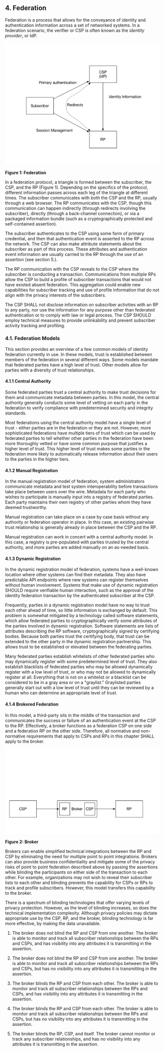 <a name="sec4"></a>

## 4. Federation
Federation is a process that allows for the conveyance of identity and authentication information across a set of networked systems. In a federation scenario, the verifier or CSP is often known as the *identity provider*, or IdP.

![Figure 1: Federation](sp800-63c/media/federation.png)

**Figure 1: Federation**

In a federation protocol, a triangle is formed between the subscriber, the CSP, and the RP (Figure 1). Depending on the specifics of the protocol, different information passes across each leg of the triangle at different times. The subscriber communicates with both the CSP and the RP, usually through a web browser. The RP communicates with the CSP, though this communication can happen indirectly (through redirects involving the subscriber), directly (through a back-channel connection), or via a packaged information bundle (such as a cryptographically protected and self-contained assertion).

The subscriber authenticates to the CSP using some form of primary credential, and then that authentication event is asserted to the RP across the network. The CSP can also make attribute statements about the subscriber as part of this process. These attributes and authentication event information are usually carried to the RP through the use of an assertion (see section 5.).

The RP communication with the CSP reveals to the CSP where the subscriber is conducting a transaction. Communications from multiple RPs allow the CSP to build a profile of subscriber transactions that would not have existed absent federation. This aggregation could enable new capabilities for subscriber tracking and use of profile information that do not align with the privacy interests of the subscribers. 

The CSP SHALL not disclose information on subscriber activities with an RP to any party, nor use the 
information for any purpose other than federated authentication or to comply with law or legal process. The CSP SHOULD employ technical measures to provide unlinkability and prevent subscriber activity tracking and profiling.

### 4.1. Federation Models

This section provides an overview of a few common models of identity federation currently in use. In these models, trust is established between members of the federation in several different ways. Some models mandate that federated parties have a high level of trust. Other models allow for parties with a diversity of trust relationships.

#### 4.1.1 Central Authority

Some federated parties trust a central authority to make trust decisions for them and communicate metadata between parties. In this model, the central authority generally conducts some level of vetting on each party in the federation to verify compliance with predetermined security and integrity standards.

Most federations using the central authority model have a single level of trust - either parties are in the federation or they are not. However, more sophisticated federations have multiple tiers of trust which can be used by federated parties to tell whether other parties in the federation have been more thoroughly vetted or have some common purpose that justifies a higher level of trust. This higher level of trust makes some parties in the federation more likely to automatically release information about their users to the parties in the higher tiers.

#### 4.1.2 Manual Registration

In the manual registration model of federation, system administrators communicate metadata and test system interoperability before transactions take place between users over the wire. Metadata for each party who wishes to participate is manually input into a registry of federated parties. Each party maintains their own registry of other parties whom they have deemed trustworthy.

Manual registration can take place on a case by case basis without any authority or federation operator in place. In this case, an existing pairwise trust relationship is generally already in place between the CSP and the RP. 

Manual registration can work in concert with a central authority model. In this case, a registry is pre-populated with parties trusted by the central authority, and more parties are added manually on an as-needed basis.

#### 4.1.3 Dynamic Registration

In the dynamic registration model of federation, systems have a well-known location where other systems can find their metadata. They also have predictable API endpoints where new systems can register themselves without human involvement. Systems that make use of dynamic registration SHOULD require verifiable human interaction, such as the approval of the identity federation transaction by the authenticated subscriber at the CSP. 

Frequently, parties in a dynamic registration model have no way to trust each other ahead of time, so little information is exchanged by default. This problem is somewhat mitigated by a technology called software statements, which allow federated parties to cryptographically verify some attributes of the parties involved in dynamic registration. Software statements are lists of attributes describing the RP software, cryptographically signed by certifying bodies. Because both parties trust the certifying body, that trust can be extended to the other party in the dynamic registration partnership.  This allows trust to be established or elevated between the federating parties.

Many federated parties establish whitelists of other federated parties who may dynamically register with some predetermined level of trust. They also establish blacklists of federated parties who may be allowed dynamically register with a low level of trust, or who may not be allowed to dynamically register at all. Everything that is not on a whitelist or a blacklist can be considered to be in a gray area or on a "graylist." Graylisted parties generally start out with a low level of trust until they can be reviewed by a human who can determine an appropriate level of trust. 

#### 4.1.4 Brokered Federation

In this model, a third-party sits in the middle of the transaction and communicates the success or failure of an authentication event at the CSP to the RP. Effectively, a broker functions as a federation CSP on one side and a federation RP on the other side. Therefore, all normative and non-normative requirements that apply to CSPs and RPs in this chapter SHALL apply to the broker.

![Figure 2: Broker](sp800-63c/media/broker.png)

**Figure 2: Broker**

 

Brokers can enable simplified technical integrations between the RP and CSP by eliminating the need for multiple point to point integrations. Brokers can also provide business confidentiality and mitigate some of the privacy risks of point to point federation described above by passing the assertions while blinding the participants on either side of the transaction to each other. For example, organizations may not wish to reveal their subscriber lists to each other and blinding prevents the capability for CSPs or RPs to track and profile subscribers. However, this model transfers this capability to the broker.  

There is a spectrum of blinding technologies that offer varying levels of privacy protection. However, as the level of blinding increases, so does the technical implementation complexity. Although privacy policies may dictate appropriate use by the CSP, RP, and the broker, blinding technology is far more effective, by making the data unavailable.

1. The broker does not blind the RP and CSP from one another. The broker is able to monitor and track all subscriber relationships between the RPs and CSPs, and has visibility into any attributes it is transmitting in the assertion.

2. The broker does not blind the RP and CSP from one another. The broker is able to monitor and track all subscriber relationships between the RPs and CSPs, but has no visibility into any attributes it is transmitting in the assertion.

2. The broker blinds the RP and CSP from each other. The broker is able to monitor and track all subscriber relationships between the RPs and CSPs, and has visibility into any attributes it is transmitting in the assertion.

3. The broker blinds the RP and CSP from each other. The broker is able to monitor and track all subscriber relationships between the RPs and CSPs, but has no visibility into any attributes it is transmitting in the assertion.

4. The broker blinds the RP, CSP, and itself. The broker cannot monitor or track any subscriber relationships, and has no visibility into any attributes it is transmitting in the assertion. 
 



